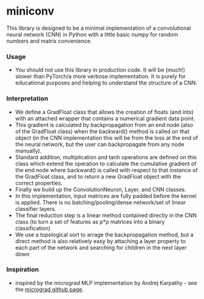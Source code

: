 # miniconv

This library is designed to be a minimal implementation of a convolutional
neural network (CNN) in Python with a little basic numpy for random numbers and matrix convenience.

### Usage

- You should not use this library in production code. It will be (much!) slower
  than PyTorch/a more verbose implementation. It is purely for educational
  purposes and helping to understand the structure of a CNN.
  
### Interpretation

- We define a GradFloat class that allows the creation of floats (and ints) with
  an attached wrapper that contains a numerical gradient data point.
- This gradient is calculated by backpropagation from an end node (also of the
  GradFloat class) when the backward() method is called on that object (in the
  CNN implementation this will be from the loss at the end of the neural
  network, but the user can backpropagate from any node manually).
- Standard addition, multiplication and tanh operations are defined on
  this class which extend the operation to calculate the cumulative gradient of
  the end node where backward() is called with respect to that instance of the
  GradFloat class, and to return a new GradFloat object with the correct
  properties.
- Finally we build up the ConvolutionNeuron, Layer, and CNN classes.
- In this implementation, input matrices are fully padded before the kernel is
  applied. There is no batching/pooling/dense network/set of linear classifier
  layers.
- The final reduction step is a linear method contained directly in the CNN
  class (to turn a set of features as p\*p matrices into a binary
  classification)
- We use a topological sort to arrage the backpropagation method, but a direct
  method is also relatively easy by attaching a layer property to each part of
  the network and searching for children in the next layer down

### Inspiration

- inspired by the micrograd MLP implementation by Andrej Karpathy - see the
  [micrograd github page](https://github.com/karpathy/micrograd).
